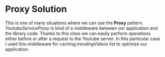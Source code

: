 # Proxy Solution

This is one of many situations where we can use the **Proxy** pattern. *YoutubeServiceProxy* is kind of a middleware between our application and the library code. Thanks to this class we can easily perform operations either before or after a request to the Youtube server. In this particular case I used this middleware for caching *trendingVideos* list to optimize our application.
